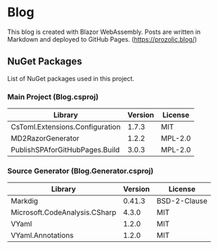 ﻿Blog
===

This blog is created with Blazor WebAssembly.
Posts are written in Markdown and deployed to GitHub Pages. (https://prozolic.blog/)

## NuGet Packages

List of NuGet packages used in this project.

### Main Project (Blog.csproj)

| Library | Version | License |  
|---|---|---|  
| CsToml.Extensions.Configuration | 1.7.3 | MIT |  
| MD2RazorGenerator | 1.2.2 | MPL-2.0 |  
| PublishSPAforGitHubPages.Build | 3.0.3 | MPL-2.0 |  

### Source Generator (Blog.Generator.csproj)

| Library | Version | License |  
|---|---|---|  
| Markdig | 0.41.3 | BSD-2-Clause |  
| Microsoft.CodeAnalysis.CSharp | 4.3.0 | MIT |  
| VYaml | 1.2.0 | MIT |  
| VYaml.Annotations | 1.2.0 | MIT |  
